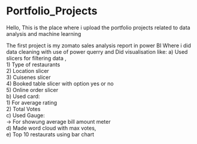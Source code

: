 # Portfolio_Projects
Hello, This is the place where i upload the portfolio projects related to data analysis and machine learning

The first project is my zomato sales analysis report in power BI 
Where i did data cleaning with use of power querry and 
Did visualisation like:
  a) Used slicers for filtering data ,<br>
        1) Type of restaurants<br>
        2) Location slicer<br>
        3) Cuisenes slicer<br>
        4) Booked table slicer with option yes or no<br>
        5) Online order slicer<br>
   b) Used card:<br>
        1) For average rating<br>
        2) Total Votes<br>
   c) Used Gauge:<br>
         -> For showung average bill amount meter<br>
   d) Made word cloud with max votes,<br>
   e) Top 10 restaurats using bar chart<br>
  
